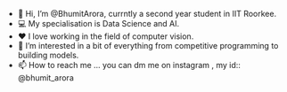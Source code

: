 - 👋 Hi, I’m @BhumitArora, currntly a second year student in IIT Roorkee.
- 💻 My specialisation is Data Science and AI.
- ❤️ I love working in the field of computer vision.
- 👀 I’m interested in a bit of everything from competitive programming to building models.
- 📫 How to reach me ... you can dm me on instagram , my id:: @bhumit_arora

<!---
BhumitArora/BhumitArora is a ✨ special ✨ repository because its `README.md` (this file) appears on your GitHub profile.
You can click the Preview link to take a look at your changes.
--->
